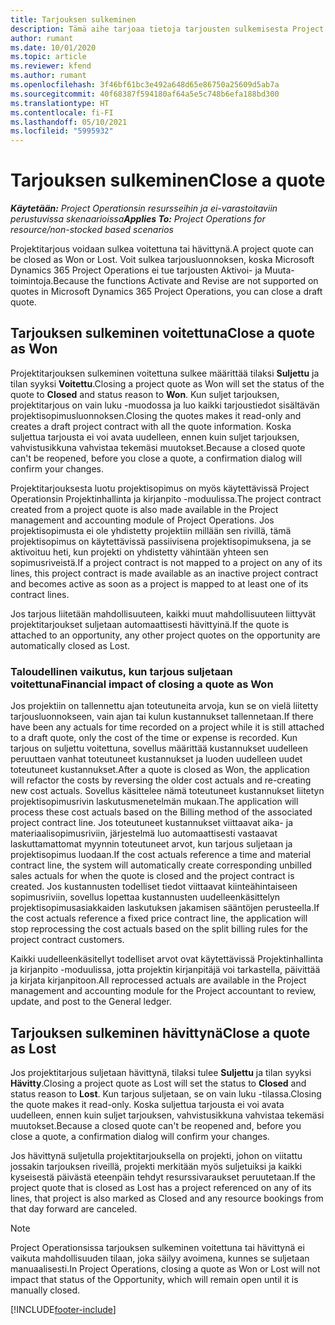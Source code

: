 ```yaml
---
title: Tarjouksen sulkeminen
description: Tämä aihe tarjoaa tietoja tarjousten sulkemisesta Project Operationsissa.
author: rumant
ms.date: 10/01/2020
ms.topic: article
ms.reviewer: kfend
ms.author: rumant
ms.openlocfilehash: 3f46bf61bc3e492a648d65e86750a25609d5ab7a
ms.sourcegitcommit: 40f68387f594180af64a5e5c748b6efa188bd300
ms.translationtype: HT
ms.contentlocale: fi-FI
ms.lasthandoff: 05/10/2021
ms.locfileid: "5995932"
---
```

# <a name="close-a-quote"></a><span data-ttu-id="7672e-103">Tarjouksen sulkeminen</span><span class="sxs-lookup"><span data-stu-id="7672e-103">Close a quote</span></span>

<span data-ttu-id="7672e-104">_**Käytetään:** Project Operationsin resursseihin ja ei-varastoitaviin perustuvissa skenaarioissa_</span><span class="sxs-lookup"><span data-stu-id="7672e-104">_**Applies To:** Project Operations for resource/non-stocked based scenarios_</span></span>

<span data-ttu-id="7672e-105">Projektitarjous voidaan sulkea voitettuna tai hävittynä.</span><span class="sxs-lookup"><span data-stu-id="7672e-105">A project quote can be closed as Won or Lost.</span></span> <span data-ttu-id="7672e-106">Voit sulkea tarjousluonnoksen, koska Microsoft Dynamics 365 Project Operations ei tue tarjousten Aktivoi- ja Muuta-toimintoja.</span><span class="sxs-lookup"><span data-stu-id="7672e-106">Because the functions Activate and Revise are not supported on quotes in Microsoft Dynamics 365 Project Operations, you can close a draft quote.</span></span>

## <a name="close-a-quote-as-won"></a><span data-ttu-id="7672e-107">Tarjouksen sulkeminen voitettuna</span><span class="sxs-lookup"><span data-stu-id="7672e-107">Close a quote as Won</span></span>

<span data-ttu-id="7672e-108">Projektitarjouksen sulkeminen voitettuna sulkee määrittää tilaksi **Suljettu** ja tilan syyksi **Voitettu**.</span><span class="sxs-lookup"><span data-stu-id="7672e-108">Closing a project quote as Won will set the status of the quote to **Closed** and status reason to **Won**.</span></span> <span data-ttu-id="7672e-109">Kun suljet tarjouksen, projektitarjous on vain luku -muodossa ja luo kaikki tarjoustiedot sisältävän projektisopimusluonnoksen.</span><span class="sxs-lookup"><span data-stu-id="7672e-109">Closing the quotes makes it read-only and creates a draft project contract with all the quote information.</span></span> <span data-ttu-id="7672e-110">Koska suljettua tarjousta ei voi avata uudelleen, ennen kuin suljet tarjouksen, vahvistusikkuna vahvistaa tekemäsi muutokset.</span><span class="sxs-lookup"><span data-stu-id="7672e-110">Because a closed quote can't be reopened, before you close a quote, a confirmation dialog will confirm your changes.</span></span>

<span data-ttu-id="7672e-111">Projektitarjouksesta luotu projektisopimus on myös käytettävissä Project Operationsin Projektinhallinta ja kirjanpito -moduulissa.</span><span class="sxs-lookup"><span data-stu-id="7672e-111">The project contract created from a project quote is also made available in the Project management and accounting module of Project Operations.</span></span> <span data-ttu-id="7672e-112">Jos projektisopimusta ei ole yhdistetty projektiin millään sen rivillä, tämä projektisopimus on käytettävissä passiivisena projektisopimuksena, ja se aktivoituu heti, kun projekti on yhdistetty vähintään yhteen sen sopimusriveistä.</span><span class="sxs-lookup"><span data-stu-id="7672e-112">If a project contract is not mapped to a project on any of its lines, this project contract is made available as an inactive project contract and becomes active as soon as a project is mapped to at least one of its contract lines.</span></span>

<span data-ttu-id="7672e-113">Jos tarjous liitetään mahdollisuuteen, kaikki muut mahdollisuuteen liittyvät projektitarjoukset suljetaan automaattisesti hävittyinä.</span><span class="sxs-lookup"><span data-stu-id="7672e-113">If the quote is attached to an opportunity, any other project quotes on the opportunity are automatically closed as Lost.</span></span>

### <a name="financial-impact-of-closing-a-quote-as-won"></a><span data-ttu-id="7672e-114">Taloudellinen vaikutus, kun tarjous suljetaan voitettuna</span><span class="sxs-lookup"><span data-stu-id="7672e-114">Financial impact of closing a quote as Won</span></span>

<span data-ttu-id="7672e-115">Jos projektiin on tallennettu ajan toteutuneita arvoja, kun se on vielä liitetty tarjousluonnokseen, vain ajan tai kulun kustannukset tallennetaan.</span><span class="sxs-lookup"><span data-stu-id="7672e-115">If there have been any actuals for time recorded on a project while it is still attached to a draft quote, only the cost of the time or expense is recorded.</span></span> <span data-ttu-id="7672e-116">Kun tarjous on suljettu voitettuna, sovellus määrittää kustannukset uudelleen peruuttaen vanhat toteutuneet kustannukset ja luoden uudelleen uudet toteutuneet kustannukset.</span><span class="sxs-lookup"><span data-stu-id="7672e-116">After a quote is closed as Won, the application will refactor the costs by reversing the older cost actuals and re-creating new cost actuals.</span></span> <span data-ttu-id="7672e-117">Sovellus käsittelee nämä toteutuneet kustannukset liitetyn projektisopimusrivin laskutusmenetelmän mukaan.</span><span class="sxs-lookup"><span data-stu-id="7672e-117">The application will process these cost actuals based on the Billing method of the associated project contract line.</span></span> <span data-ttu-id="7672e-118">Jos toteutuneet kustannukset viittaavat aika- ja materiaalisopimusriviin, järjestelmä luo automaattisesti vastaavat laskuttamattomat myynnin toteutuneet arvot, kun tarjous suljetaan ja projektisopimus luodaan.</span><span class="sxs-lookup"><span data-stu-id="7672e-118">If the cost actuals reference a time and material contract line, the system will automatically create corresponding unbilled sales actuals for when the quote is closed and the project contract is created.</span></span> <span data-ttu-id="7672e-119">Jos kustannusten todelliset tiedot viittaavat kiinteähintaiseen sopimusriviin, sovellus lopettaa kustannusten uudelleenkäsittelyn projektisopimusasiakkaiden laskutuksen jakamisen sääntöjen perusteella.</span><span class="sxs-lookup"><span data-stu-id="7672e-119">If the cost actuals reference a fixed price contract line, the application will stop reprocessing the cost actuals based on the split billing rules for the project contract customers.</span></span>

<span data-ttu-id="7672e-120">Kaikki uudelleenkäsitellyt todelliset arvot ovat käytettävissä Projektinhallinta ja kirjanpito -moduulissa, jotta projektin kirjanpitäjä voi tarkastella, päivittää ja kirjata kirjanpitoon.</span><span class="sxs-lookup"><span data-stu-id="7672e-120">All reprocessed actuals are available in the Project management and accounting module for the Project accountant to review, update, and post to the General ledger.</span></span> 

## <a name="close-a-quote-as-lost"></a><span data-ttu-id="7672e-121">Tarjouksen sulkeminen hävittynä</span><span class="sxs-lookup"><span data-stu-id="7672e-121">Close a quote as Lost</span></span>

<span data-ttu-id="7672e-122">Jos projektitarjous suljetaan hävittynä, tilaksi tulee **Suljettu** ja tilan syyksi **Hävitty**.</span><span class="sxs-lookup"><span data-stu-id="7672e-122">Closing a project quote as Lost will set the status to **Closed** and status reason to **Lost**.</span></span> <span data-ttu-id="7672e-123">Kun tarjous suljetaan, se on vain luku -tilassa.</span><span class="sxs-lookup"><span data-stu-id="7672e-123">Closing the quote makes it read-only.</span></span> <span data-ttu-id="7672e-124">Koska suljettua tarjousta ei voi avata uudelleen, ennen kuin suljet tarjouksen, vahvistusikkuna vahvistaa tekemäsi muutokset.</span><span class="sxs-lookup"><span data-stu-id="7672e-124">Because a closed quote can't be reopened and, before you close a quote, a confirmation dialog will confirm your changes.</span></span>

<span data-ttu-id="7672e-125">Jos hävittynä suljetulla projektitarjouksella on projekti, johon on viitattu jossakin tarjouksen riveillä, projekti merkitään myös suljetuiksi ja kaikki kyseisestä päivästä eteenpäin tehdyt resurssivaraukset peruutetaan.</span><span class="sxs-lookup"><span data-stu-id="7672e-125">If the project quote that is closed as Lost has a project referenced on any of its lines, that project is also marked as Closed and any resource bookings from that day forward are canceled.</span></span>

> [!NOTE]
> <span data-ttu-id="7672e-126">Project Operationsissa tarjouksen sulkeminen voitettuna tai hävittynä ei vaikuta mahdollisuuden tilaan, joka säilyy avoimena, kunnes se suljetaan manuaalisesti.</span><span class="sxs-lookup"><span data-stu-id="7672e-126">In Project Operations, closing a quote as Won or Lost will not impact that status of the Opportunity, which will remain open until it is manually closed.</span></span>


[!INCLUDE[footer-include](../includes/footer-banner.md)]